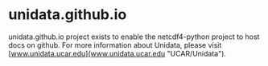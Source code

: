 unidata.github.io
=================

unidata.github.io project exists to enable the netcdf4-python project to host docs on github. For more information about Unidata, please visit [www.unidata.ucar.edu](www.unidata.ucar.edu "UCAR/Unidata").
